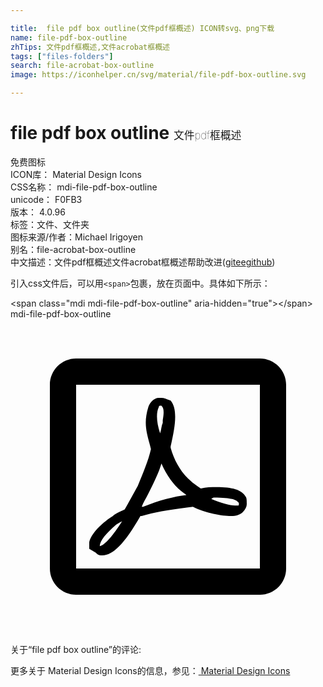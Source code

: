 ```yaml
---

title:  file pdf box outline(文件pdf框概述) ICON转svg、png下载
name: file-pdf-box-outline
zhTips: 文件pdf框概述,文件acrobat框概述
tags: ["files-folders"]
search: file-acrobat-box-outline
image: https://iconhelper.cn/svg/material/file-pdf-box-outline.svg

---
```


# file pdf box outline  <small style="font-size: 60%;font-weight: 100">文件pdf框概述</small>


<div class="detail-page">
<p>
<span><span class="badge-success badge">免费图标</span> </span>
<br/>
<span>
ICON库：
<span class="badge-secondary badge">Material Design Icons</span> 
</span>
<br/>
<span>
CSS名称：
<span class="badge-secondary badge">mdi-file-pdf-box-outline</span> 
</span>
<br/>
<span>
unicode：
<span class="badge-secondary badge">F0FB3</span> 
<copy-btn content='F0FB3' btn-title=""></copy-btn>
<copy-btn :content='String.fromCodePoint(parseInt("F0FB3", 16))' btn-title="复制U"></copy-btn>
</span>
<br/>
<span>
版本：
<span class="badge-secondary badge">4.0.96</span> 
</span><br/><span>标签：<span class="badge-light badge"><router-link to="/tags/files-folders.html">文件、文件夹</router-link></span></span>
<br/>
<span>图标来源/作者：<span class="badge-light badge">Michael Irigoyen</span></span> 
<br/>
<span>别名：<span class="badge-light badge">file-acrobat-box-outline</span></span><br/><span class="zh-detail">中文描述：<span class="badge-primary badge">文件pdf框概述</span><span class="badge-primary badge">文件acrobat框概述</span><span class="help-link"><span>帮助改进</span>(<a href="https://gitee.com/liuwave/icon-helper/edit/master/json/material/file-pdf-box-outline.json" target="_blank" rel="noopener noreferrer">gitee</a><a href="https://github.com/liuwave/icon-helper/edit/master/json/material/file-pdf-box-outline.json" target="_blank" rel="noopener noreferrer">github</a></span>)</span><br/>
</p>
</div>
<div class="alert alert-dark">
  <i class="mdi mdi-file-pdf-box-outline mdi-48px"></i>
  <i class="mdi mdi-file-pdf-box-outline mdi-36px"></i>
  <i class="mdi mdi-file-pdf-box-outline mdi-24px"></i>
  <i class="mdi mdi-file-pdf-box-outline mdi-18px"></i>
</div>
<div>
  <p>引入css文件后，可以用<code>&lt;span&gt;</code>包裹，放在页面中。具体如下所示：    
  </p>
  <div class="alert alert-primary" style="font-size: 14px">
    &lt;span class="mdi mdi-file-pdf-box-outline" aria-hidden="true"&gt;&lt;/span&gt;
    <copy-btn content='<span class="mdi mdi-file-pdf-box-outline" aria-hidden="true"></span>'></copy-btn>
  </div>
  <div class="alert alert-secondary">
    <i class="mdi mdi-file-pdf-box-outline"
    style="font-size: 24px"
    aria-hidden="true"></i> mdi-file-pdf-box-outline
    <copy-btn content="mdi-file-pdf-box-outline" btn-title="复制图标名称"></copy-btn>
  </div>
</div>
<div id="svg" class="svg-wrap">
<svg xmlns="http://www.w3.org/2000/svg" viewBox="0 0 24 24"><path d="M19 3H5C3.9 3 3 3.9 3 5V19C3 20.1 3.9 21 5 21H19C20.1 21 21 20.1 21 19V5C21 3.9 20.1 3 19 3M19 5V19H5V5H19M17.9 13.5C17.6 13 16.9 12.8 15.7 12.8C15.3 12.8 14.9 12.8 14.5 12.9C14.2 12.7 13.9 12.5 13.7 12.3C13.1 11.8 12.5 10.9 12.2 9.8V9.7C12.5 8.4 12.8 6.9 12.2 6.2C11.9 6.1 11.7 6 11.5 6H11.3C10.9 6 10.6 6.4 10.5 6.7C10.1 8 10.4 8.7 10.7 9.9C10.5 10.8 10.1 11.7 9.7 12.7C9.3 13.4 9 14 8.7 14.5C8.3 14.7 8 14.8 7.8 15C6.7 15.7 6.1 16.5 6 17V17.5L6.5 17.8C6.7 18 6.8 18 7 18C7.8 18 8.7 17.1 9.9 15H10C11 14.7 12.2 14.5 13.9 14.3C14.9 14.8 16.1 15 16.8 15C17.2 15 17.5 14.9 17.7 14.7C17.9 14.5 18 14.3 18 14.1C18 13.8 18 13.6 17.9 13.5M6.8 17.3C6.8 16.9 7.3 16.3 8 15.7C8.1 15.6 8.3 15.5 8.5 15.4C7.8 16.5 7.2 17.2 6.8 17.3M11.3 6.7C11.3 6.7 11.3 6.6 11.4 6.6H11.5C11.7 6.8 11.7 7.1 11.6 7.7V7.9C11.5 8.1 11.5 8.4 11.4 8.7C11.1 7.8 11.1 7.1 11.3 6.7M10.1 14.3H10C10.1 14 10.3 13.7 10.5 13.3C10.9 12.5 11.3 11.7 11.5 11C11.9 11.9 12.4 12.6 13 13.1C13.1 13.2 13.3 13.3 13.4 13.4C12.5 13.5 11.3 13.8 10.1 14.3M17.3 14.2H17.1C16.7 14.2 16 14 15.3 13.7C15.4 13.6 15.5 13.6 15.5 13.6C16.9 13.6 17.2 13.8 17.3 13.9L17.4 14C17.4 14.2 17.4 14.2 17.3 14.2Z" /></svg>
</div>
<detail full-name='mdi-file-pdf-box-outline'></detail>
<div>
<p>关于“file pdf box outline”的评论:</p>
</div>
<Vssue title="关于“file pdf box outline”的评论" ></Vssue>    
<div><p>更多关于 Material Design Icons的信息，参见：<a target="_blank" href="https://iconhelper.cn/material.html"> Material Design Icons</a>
</p></div>
